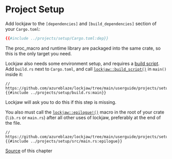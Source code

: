 # Project Setup

Add lockjaw to the `[dependencies]` and `[build_dependencies]` section of your `Cargo.toml`:

```toml
{{#include ../projects/setup/Cargo.toml:dep}}
```

The proc_macro and runtime library are packaged into the same crate, so this is the only target you
need.

Lockjaw also needs some environment setup, and requires a
[build script](https://doc.rust-lang.org/cargo/reference/build-scripts.html). Add `build.rs` next to
`Cargo.toml`, and
call [`lockjaw::build_script()`](https://docs.rs/lockjaw/0.2.0/lockjaw/fn.build_script.html)
in `main()` inside it:

```rust,no_run,noplayground
// https://github.com/azureblaze/lockjaw/tree/main/userguide/projects/setup/build.rs
{{#include ../projects/setup/build.rs:main}}
```

Lockjaw will ask you to do this if this step is missing.

You also must call
the [`lockjaw::epilogue!()`](https://docs.rs/lockjaw/0.2.0/lockjaw/macro.epilogue.html) macro in the
root of your crate (`lib.rs` or
`main.rs`) after all other uses of lockjaw, preferably at the end of the file.

```rust,no_run,noplayground
// https://github.com/azureblaze/lockjaw/tree/main/userguide/projects/setup/src/main.rs
{{#include ../projects/setup/src/main.rs:epilogue}}
```

[Source](https://github.com/azureblaze/lockjaw/tree/main/userguide/projects/setup/) of this chapter